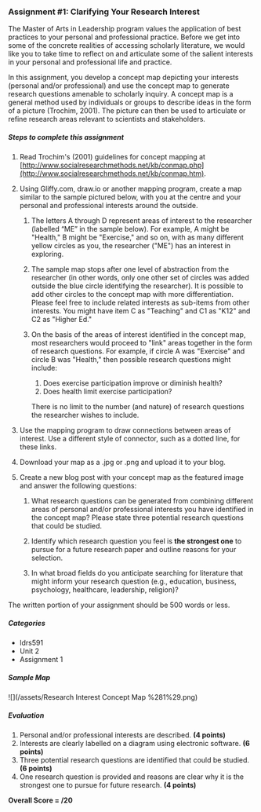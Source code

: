 ### Assignment \#1: Clarifying Your Research Interest

The Master of Arts in Leadership program values the application of best practices to your personal and professional practice.  Before we get into some of the concrete realities of accessing scholarly literature, we would like you to take time to reflect on and articulate some of the salient interests in your personal and professional life and practice.

In this assignment, you develop a concept map depicting your interests \(personal and/or professional\) and use the concept map to generate research questions amenable to scholarly inquiry. A concept map is a general method used by individuals or groups to describe ideas in the form of a picture \(Trochim, 2001\). The picture can then be used to articulate or refine research areas relevant to scientists and stakeholders.

##### Steps to complete this assignment

1. Read Trochim's \(2001\) guidelines for concept mapping at [http://www.socialresearchmethods.net/kb/conmap.php](http://www.socialresearchmethods.net/kb/conmap.htm).
2. Using Gliffy.com, draw.io or another mapping program, create a map similar to the sample pictured below, with you at the centre and your personal and professional interests around the outside.

   1. The letters A through D represent areas of interest to the researcher \(labelled “ME” in the sample below\). For example, A might be "Health," B might be "Exercise," and so on, with as many different yellow circles as you, the researcher \("ME"\) has an interest in exploring.

   2. The sample map stops after one level of abstraction from the researcher \(in other words, only one other set of circles was added outside the blue circle identifying the researcher\). It is possible to add other circles to the concept map with more differentiation. Please feel free to include related interests as sub-items from other interests. You might have item C as "Teaching" and C1 as "K12" and C2 as "Higher Ed."

   3. On the basis of the areas of interest identified in the concept map, most researchers would proceed to "link" areas together in the form of research questions. For example, if circle A was "Exercise" and circle B was "Health," then possible research questions might include:  
         1. Does exercise participation improve or diminish health?  
         2. Does health limit exercise participation?

      There is no limit to the number \(and nature\) of research questions the researcher wishes to include.

3. Use the mapping program to draw connections between areas of interest. Use a different style of connector, such as a dotted line, for these links.

4. Download your map as a .jpg or .png and upload it to your blog.

5. Create a new blog post with your concept map as the featured image and answer the following questions:

   1. What research questions can be generated from combining different areas of personal and/or professional interests you have identified in the concept map? Please state three potential research questions that could be studied.

   2. Identify which research question you feel is **the strongest one** to pursue for a future research paper and outline reasons for your selection.

   3. In what broad fields do you anticipate searching for literature that might inform your research question \(e.g., education, business, psychology, healthcare, leadership, religion\)?

The written portion of your assignment should be 500 words or less.

##### Categories

* ldrs591
* Unit 2
* Assignment 1

##### Sample Map

![](/assets/Research Interest Concept Map %281%29.png)

##### Evaluation

1. Personal and/or professional interests are described. **\(4 points\)**
2. Interests are clearly labelled on a diagram using electronic software. **\(6 points\)**
3. Three potential research questions are identified that could be studied. **\(6 points\)**
4. One research question is provided and reasons are clear why it is the strongest one to pursue for future research. **\(4 points\)**

**Overall Score = /20**

